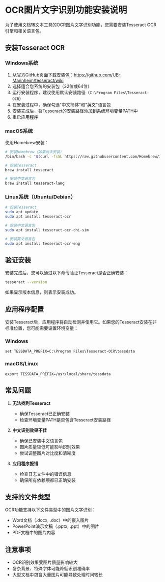 # OCR图片文字识别功能安装说明

为了使用文档转文本工具的OCR图片文字识别功能，您需要安装Tesseract OCR引擎和相关语言包。

## 安装Tesseract OCR

### Windows系统

1. 从官方GitHub页面下载安装包：https://github.com/UB-Mannheim/tesseract/wiki
2. 选择适合您系统的安装包（32位或64位）
3. 运行安装程序，建议使用默认安装路径（`C:\Program Files\Tesseract-OCR`）
4. 在安装过程中，确保勾选"中文简体"和"英文"语言包
5. 安装完成后，将Tesseract的安装路径添加到系统环境变量PATH中
6. 重启应用程序

### macOS系统

使用Homebrew安装：

```bash
# 安装Homebrew（如果尚未安装）
/bin/bash -c "$(curl -fsSL https://raw.githubusercontent.com/Homebrew/install/HEAD/install.sh)"

# 安装Tesseract
brew install tesseract

# 安装中文语言包
brew install tesseract-lang
```

### Linux系统（Ubuntu/Debian）

```bash
# 安装Tesseract
sudo apt update
sudo apt install tesseract-ocr

# 安装中文语言包
sudo apt install tesseract-ocr-chi-sim

# 安装英文语言包
sudo apt install tesseract-ocr-eng
```

## 验证安装

安装完成后，您可以通过以下命令验证Tesseract是否正确安装：

```bash
tesseract --version
```

如果显示版本信息，则表示安装成功。

## 应用程序配置

安装Tesseract后，应用程序将自动检测并使用它。如果您的Tesseract安装在非标准位置，您可能需要设置环境变量：

### Windows

```
set TESSDATA_PREFIX=C:\Program Files\Tesseract-OCR\tessdata
```

### macOS/Linux

```
export TESSDATA_PREFIX=/usr/local/share/tessdata
```

## 常见问题

1. **无法找到Tesseract**
   - 确保Tesseract已正确安装
   - 检查环境变量PATH是否包含Tesseract安装路径

2. **中文识别效果不佳**
   - 确保已安装中文语言包
   - 图片质量较低可能影响识别效果
   - 尝试调整图片对比度和清晰度

3. **应用程序报错**
   - 检查日志文件中的错误信息
   - 确保所有依赖项都已正确安装

## 支持的文件类型

OCR功能支持以下文件类型中的图片文字识别：

- Word文档（.docx, .doc）中的嵌入图片
- PowerPoint演示文稿（.pptx, .ppt）中的图片
- PDF文档中的图片内容

## 注意事项

- OCR识别效果受图片质量影响较大
- 复杂背景、特殊字体可能降低识别准确率
- 大型文档中包含大量图片可能导致处理时间较长 